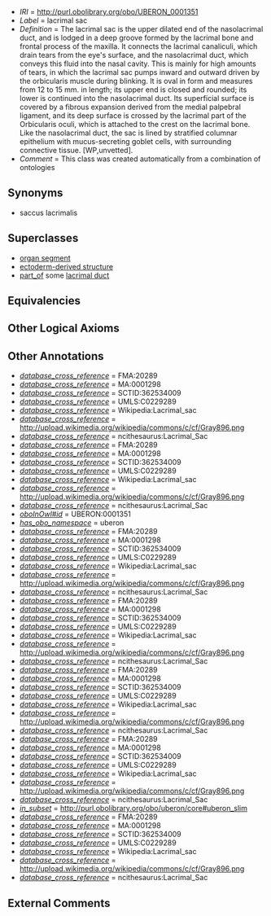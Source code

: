  * *IRI* = http://purl.obolibrary.org/obo/UBERON_0001351
 * *Label* = lacrimal sac
 * *Definition* = The lacrimal sac is the upper dilated end of the nasolacrimal duct, and is lodged in a deep groove formed by the lacrimal bone and frontal process of the maxilla. It connects the lacrimal canaliculi, which drain tears from the eye's surface, and the nasolacrimal duct, which conveys this fluid into the nasal cavity. This is mainly for high amounts of tears, in which the lacrimal sac pumps inward and outward driven by the orbicularis muscle during blinking. It is oval in form and measures from 12 to 15 mm. in length; its upper end is closed and rounded; its lower is continued into the nasolacrimal duct. Its superficial surface is covered by a fibrous expansion derived from the medial palpebral ligament, and its deep surface is crossed by the lacrimal part of the Orbicularis oculi, which is attached to the crest on the lacrimal bone. Like the nasolacrimal duct, the sac is lined by stratified columnar epithelium with mucus-secreting goblet cells, with surrounding connective tissue. [WP,unvetted].
 * *Comment* = This class was created automatically from a combination of ontologies

## Synonyms

 * saccus lacrimalis

## Superclasses

 * [organ segment](../../UBERON/63/UBERON_0000063.md)
 * [ectoderm-derived structure](../../UBERON/21/UBERON_0004121.md)
 * [part_of](../../BFO/50/BFO_0000050.md) some [lacrimal duct](../../UBERON/50/UBERON_0001850.md)

## Equivalencies


## Other Logical Axioms


## Other Annotations

 * *[database_cross_reference](../../ef/oboInOwl#hasDbXref.md)* = FMA:20289
 * *[database_cross_reference](../../ef/oboInOwl#hasDbXref.md)* = MA:0001298
 * *[database_cross_reference](../../ef/oboInOwl#hasDbXref.md)* = SCTID:362534009
 * *[database_cross_reference](../../ef/oboInOwl#hasDbXref.md)* = UMLS:C0229289
 * *[database_cross_reference](../../ef/oboInOwl#hasDbXref.md)* = Wikipedia:Lacrimal_sac
 * *[database_cross_reference](../../ef/oboInOwl#hasDbXref.md)* = http://upload.wikimedia.org/wikipedia/commons/c/cf/Gray896.png
 * *[database_cross_reference](../../ef/oboInOwl#hasDbXref.md)* = ncithesaurus:Lacrimal_Sac
 * *[database_cross_reference](../../ef/oboInOwl#hasDbXref.md)* = FMA:20289
 * *[database_cross_reference](../../ef/oboInOwl#hasDbXref.md)* = MA:0001298
 * *[database_cross_reference](../../ef/oboInOwl#hasDbXref.md)* = SCTID:362534009
 * *[database_cross_reference](../../ef/oboInOwl#hasDbXref.md)* = UMLS:C0229289
 * *[database_cross_reference](../../ef/oboInOwl#hasDbXref.md)* = Wikipedia:Lacrimal_sac
 * *[database_cross_reference](../../ef/oboInOwl#hasDbXref.md)* = http://upload.wikimedia.org/wikipedia/commons/c/cf/Gray896.png
 * *[database_cross_reference](../../ef/oboInOwl#hasDbXref.md)* = ncithesaurus:Lacrimal_Sac
 * *[oboInOwl#id](../../id/oboInOwl#id.md)* = UBERON:0001351
 * *[has_obo_namespace](../../ce/oboInOwl#hasOBONamespace.md)* = uberon
 * *[database_cross_reference](../../ef/oboInOwl#hasDbXref.md)* = FMA:20289
 * *[database_cross_reference](../../ef/oboInOwl#hasDbXref.md)* = MA:0001298
 * *[database_cross_reference](../../ef/oboInOwl#hasDbXref.md)* = SCTID:362534009
 * *[database_cross_reference](../../ef/oboInOwl#hasDbXref.md)* = UMLS:C0229289
 * *[database_cross_reference](../../ef/oboInOwl#hasDbXref.md)* = Wikipedia:Lacrimal_sac
 * *[database_cross_reference](../../ef/oboInOwl#hasDbXref.md)* = http://upload.wikimedia.org/wikipedia/commons/c/cf/Gray896.png
 * *[database_cross_reference](../../ef/oboInOwl#hasDbXref.md)* = ncithesaurus:Lacrimal_Sac
 * *[database_cross_reference](../../ef/oboInOwl#hasDbXref.md)* = FMA:20289
 * *[database_cross_reference](../../ef/oboInOwl#hasDbXref.md)* = MA:0001298
 * *[database_cross_reference](../../ef/oboInOwl#hasDbXref.md)* = SCTID:362534009
 * *[database_cross_reference](../../ef/oboInOwl#hasDbXref.md)* = UMLS:C0229289
 * *[database_cross_reference](../../ef/oboInOwl#hasDbXref.md)* = Wikipedia:Lacrimal_sac
 * *[database_cross_reference](../../ef/oboInOwl#hasDbXref.md)* = http://upload.wikimedia.org/wikipedia/commons/c/cf/Gray896.png
 * *[database_cross_reference](../../ef/oboInOwl#hasDbXref.md)* = ncithesaurus:Lacrimal_Sac
 * *[database_cross_reference](../../ef/oboInOwl#hasDbXref.md)* = FMA:20289
 * *[database_cross_reference](../../ef/oboInOwl#hasDbXref.md)* = MA:0001298
 * *[database_cross_reference](../../ef/oboInOwl#hasDbXref.md)* = SCTID:362534009
 * *[database_cross_reference](../../ef/oboInOwl#hasDbXref.md)* = UMLS:C0229289
 * *[database_cross_reference](../../ef/oboInOwl#hasDbXref.md)* = Wikipedia:Lacrimal_sac
 * *[database_cross_reference](../../ef/oboInOwl#hasDbXref.md)* = http://upload.wikimedia.org/wikipedia/commons/c/cf/Gray896.png
 * *[database_cross_reference](../../ef/oboInOwl#hasDbXref.md)* = ncithesaurus:Lacrimal_Sac
 * *[database_cross_reference](../../ef/oboInOwl#hasDbXref.md)* = FMA:20289
 * *[database_cross_reference](../../ef/oboInOwl#hasDbXref.md)* = MA:0001298
 * *[database_cross_reference](../../ef/oboInOwl#hasDbXref.md)* = SCTID:362534009
 * *[database_cross_reference](../../ef/oboInOwl#hasDbXref.md)* = UMLS:C0229289
 * *[database_cross_reference](../../ef/oboInOwl#hasDbXref.md)* = Wikipedia:Lacrimal_sac
 * *[database_cross_reference](../../ef/oboInOwl#hasDbXref.md)* = http://upload.wikimedia.org/wikipedia/commons/c/cf/Gray896.png
 * *[database_cross_reference](../../ef/oboInOwl#hasDbXref.md)* = ncithesaurus:Lacrimal_Sac
 * *[in_subset](../../et/oboInOwl#inSubset.md)* = http://purl.obolibrary.org/obo/uberon/core#uberon_slim
 * *[database_cross_reference](../../ef/oboInOwl#hasDbXref.md)* = FMA:20289
 * *[database_cross_reference](../../ef/oboInOwl#hasDbXref.md)* = MA:0001298
 * *[database_cross_reference](../../ef/oboInOwl#hasDbXref.md)* = SCTID:362534009
 * *[database_cross_reference](../../ef/oboInOwl#hasDbXref.md)* = UMLS:C0229289
 * *[database_cross_reference](../../ef/oboInOwl#hasDbXref.md)* = Wikipedia:Lacrimal_sac
 * *[database_cross_reference](../../ef/oboInOwl#hasDbXref.md)* = http://upload.wikimedia.org/wikipedia/commons/c/cf/Gray896.png
 * *[database_cross_reference](../../ef/oboInOwl#hasDbXref.md)* = ncithesaurus:Lacrimal_Sac

## External Comments


